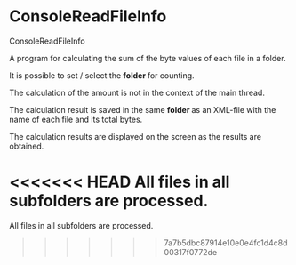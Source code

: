 # ConsoleReadFileInfo
ConsoleReadFileInfo

A program for calculating the sum of the byte values ​​of each file in a folder.

It is possible to set / select the <b> folder </b> for counting.

The calculation of the amount is not in the context of the main thread.

The calculation result is saved in the same <b> folder </b> as an XML-file with the name of each file and its total bytes.

The calculation results are displayed on the screen as the results are obtained.

<<<<<<< HEAD
All files in all subfolders are processed.
=======
All files in all subfolders are processed.
>>>>>>> 7a7b5dbc87914e10e0e4fc1d4c8d00317f0772de

